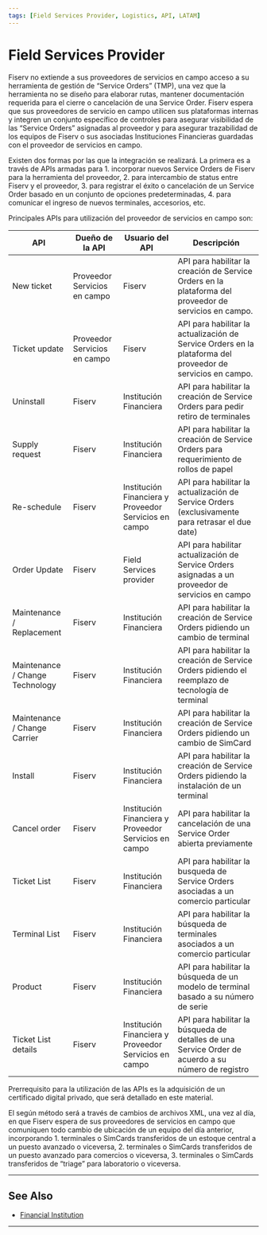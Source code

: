 ```yaml
---
tags: [Field Services Provider, Logistics, API, LATAM]
---
```


# Field Services Provider

Fiserv no extiende a sus proveedores de servicios en campo acceso a su herramienta de gestión de “Service Orders” (TMP), una vez que la herramienta no se diseño para elaborar rutas, mantener documentación requerida para el cierre o cancelación de una Service Order. Fiserv espera que sus proveedores de servicio en campo utilicen sus plataformas internas y integren un conjunto específico de controles para asegurar visibilidad de las “Service Orders” asignadas al proveedor y para asegurar trazabilidad de los equipos de Fiserv o sus asociadas Instituciones Financieras guardadas con el proveedor de servicios en campo.

Existen dos formas por las que la integración se realizará. La primera es a través de APIs armadas para 1. incorporar nuevos Service Orders de Fiserv para la herramienta del proveedor, 2. para intercambio de status entre Fiserv y el proveedor, 3. para registrar el éxito o cancelación de un Service Order basado en un conjunto de opciones predeterminadas, 4. para comunicar el ingreso de nuevos terminales, accesorios, etc.

Principales APIs para utilización del proveedor de servicios en campo son:

| API                             | Dueño de la API              | Usuario del API                                       | Descripción                                                                                                 |
|---------------------------------|------------------------------|-------------------------------------------------------|-------------------------------------------------------------------------------------------------------------|
| New ticket                      | Proveedor Servicios en campo | Fiserv                                                | API para habilitar la creación de Service Orders en la plataforma del proveedor de servicios en campo.      |
| Ticket update                   | Proveedor Servicios en campo | Fiserv                                                | API para habilitar la actualización de Service Orders en la plataforma del proveedor de servicios en campo. |
| Uninstall                       | Fiserv                       | Institución Financiera                                | API para habilitar la creación de Service Orders para pedir retiro de terminales                            |
| Supply request                  | Fiserv                       | Institución Financiera                                | API para habilitar la creación de Service Orders para requerimiento de rollos de papel                      |
| Re-schedule                     | Fiserv                       | Institución Financiera y Proveedor Servicios en campo | API para habilitar la actualización de Service Orders (exclusivamente para retrasar el due date)            |
| Order Update                    | Fiserv                       | Field Services provider                               | API para habilitar actualización de Service Orders asignadas a un proveedor de servicios en campo           |
| Maintenance / Replacement       | Fiserv                       | Institución Financiera                                | API para habilitar la creación de Service Orders pidiendo un cambio de terminal                             |
| Maintenance / Change Technology | Fiserv                       | Institución Financiera                                | API para habilitar la creación de Service Orders pidiendo el reemplazo de tecnología de terminal            |
| Maintenance / Change Carrier    | Fiserv                       | Institución Financiera                                | API para habilitar la creación de Service Orders pidiendo un cambio de SimCard                              |
| Install                         | Fiserv                       | Institución Financiera                                | API para habilitar la creación de Service Orders pidiendo la instalación de un terminal                     |
| Cancel order                    | Fiserv                       | Institución Financiera y Proveedor Servicios en campo | API para habilitar la cancelación de una Service Order abierta previamente                                  |
| Ticket List                     | Fiserv                       | Institución Financiera                                | API para habilitar la busqueda de Service Orders asociadas a un comercio particular                         |
| Terminal List                   | Fiserv                       | Institución Financiera                                | API para habilitar la búsqueda de terminales asociados a un comercio particular                             |
| Product                         | Fiserv                       | Institución Financiera                                | API para habilitar la búsqueda de un modelo de terminal basado a su número de serie                         |
| Ticket List details             | Fiserv                       | Institución Financiera y Proveedor Servicios en campo | API para habilitar la búsqueda de detalles de una Service Order de acuerdo a su número de registro          |


Prerrequisito para la utilización de las APIs es la adquisición de un certificado digital privado, que será detallado en este material.

El según método será a través de cambios de archivos XML, una vez al día, en que Fiserv espera de sus proveedores de servicios en campo que comuniquen todo cambio de ubicación de un equipo del día anterior, incorporando 1. terminales o SimCards transferidos de un estoque central a un puesto avanzado o viceversa, 2. terminales o SimCards transferidos de un puesto avanzado para comercios o viceversa, 3. terminales o SimCards transferidos de “triage” para laboratorio o viceversa.

---

## See Also

- [Financial Institution](?path=docs/español/logistics/2-1-financial-institution.md)

---
